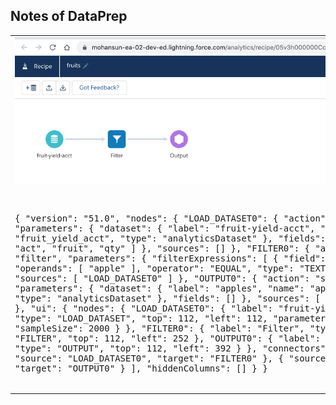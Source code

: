 ## Notes of DataPrep


<table width="1200"> 
<tr valign='top'><td>
<img width="800" src="img/dp/dp-1.png" alt="">
<pre>

{
    "version": "51.0",
    "nodes": {
        "LOAD_DATASET0": {
            "action": "load",
            "parameters": {
                "dataset": {
                    "label": "fruit-yield-acct",
                    "name": "fruit_yield_acct",
                    "type": "analyticsDataset"
                },
                "fields": [
                    "date",
                    "act",
                    "fruit",
                    "qty"
                ]
            },
            "sources": []
        },
        "FILTER0": {
            "action": "filter",
            "parameters": {
                "filterExpressions": [
                    {
                        "field": "fruit",
                        "operands": [
                            "apple"
                        ],
                        "operator": "EQUAL",
                        "type": "TEXT"
                    }
                ]
            },
            "sources": [
                "LOAD_DATASET0"
            ]
        },
        "OUTPUT0": {
            "action": "save",
            "parameters": {
                "dataset": {
                    "label": "apples",
                    "name": "apples",
                    "type": "analyticsDataset"
                },
                "fields": []
            },
            "sources": [
                "FILTER0"
            ]
        }
    },
    "ui": {
        "nodes": {
            "LOAD_DATASET0": {
                "label": "fruit-yield-acct",
                "type": "LOAD_DATASET",
                "top": 112,
                "left": 112,
                "parameters": {
                    "sampleSize": 2000
                }
            },
            "FILTER0": {
                "label": "Filter",
                "type": "FILTER",
                "top": 112,
                "left": 252
            },
            "OUTPUT0": {
                "label": "Output",
                "type": "OUTPUT",
                "top": 112,
                "left": 392
            }
        },
        "connectors": [
            {
                "source": "LOAD_DATASET0",
                "target": "FILTER0"
            },
            {
                "source": "FILTER0",
                "target": "OUTPUT0"
            }
        ],
        "hiddenColumns": []
    }
}
</pre>

</td>
<td>
<img width="800" src='img/fruits-df-1.png'/>
<pre>
{ 
  "getFruitYield": {
    "action": "edgemart",
    "parameters": {
      "alias": "fruit_yield"
    }
  },
  "filterForApple": {
    "action": "filter",
    "parameters": {
      "source": "getFruitYield",
      "saqlFilter": "fruit==\"apple\""
    }
  },
  "registerAppleFruits": {
    "action": "sfdcRegister",
    "parameters": {
      "source": "filterForApple",
      "name": "regFruits",
      "alias": "regFruits"
    }
  }
}

</pre>
</td>
</tr>
</table>


